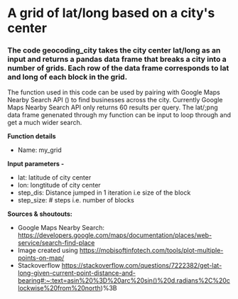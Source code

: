# A grid of lat/long based on a city's center

### The code geocoding_city takes the city center lat/long as an input and returns a pandas data frame that breaks a city into a number of grids. Each row of the data frame corresponds to lat and long of each block in the grid. 

The function used in this code can be used by pairing with Google Maps Nearby Search API () to find businesses across the city. 
Currently  Google Maps Nearby Search API only returns 60 results per query. The lat/;png data frame genenated through my function can be input to loop through 
and get a much wider search. 

__Function details__
* Name: my_grid

__Input parameters -__ 
* lat: latitude of city center 
* lon: longtitude of city center 
* step_dis: Distance jumped in 1 iteration i.e size of the block
* step_size: # steps i.e. number of blocks




__Sources & shoutouts:__
* Google Maps Nearby Search: https://developers.google.com/maps/documentation/places/web-service/search-find-place
* Image created using https://mobisoftinfotech.com/tools/plot-multiple-points-on-map/
* Stackoverflow https://stackoverflow.com/questions/7222382/get-lat-long-given-current-point-distance-and-bearing#:~:text=asin%20%3D%20arc%20sin()%20d,radians%2C%20clockwise%20from%20north)%3B


